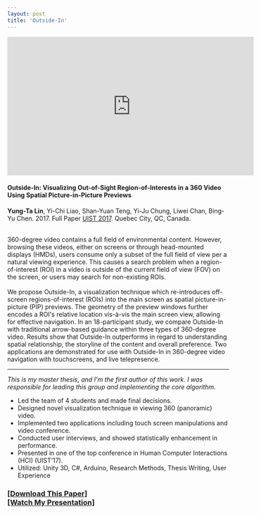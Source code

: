 ```yaml
---
layout: post
title: 'Outside-In'
---
```


<iframe width="560" height="315" src="https://www.youtube.com/embed/tCeRS1ObPA8" frameborder="0" allow="accelerometer; autoplay; encrypted-media; gyroscope; picture-in-picture" allowfullscreen></iframe>

#### Outside-In: Visualizing Out-of-Sight Region-of-Interests in a 360 Video Using Spatial Picture-in-Picture Previews

**Yung-Ta Lin**, Yi-Chi Liao, Shan-Yuan Teng, Yi-Ju Chung, Liwei Chan, Bing-Yu Chen. 2017. 
Full Paper [UIST 2017](https://dl.acm.org/citation.cfm?id=3126594.3126656). Quebec City, QC, Canada.

<br>
360-degree video contains a full field of environmental content. However, browsing these videos, either on screens or through head-mounted displays (HMDs), users consume only a subset of the full field of view per a natural viewing experience. This causes a search problem when a region-of-interest (ROI) in a video is outside of the current field of view (FOV) on the screen, or users may search for non-existing ROIs.
<br><br>
We propose Outside-In, a visualization technique which re-introduces off-screen regions-of-interest (ROIs) into the main screen as spatial picture-in-picture (PIP) previews. The geometry of the preview windows further encodes a ROI's relative location vis-à-vis the main screen view, allowing for effective navigation. In an 18-participant study, we compare Outside-In with traditional arrow-based guidance within three types of 360-degree video. Results show that Outside-In outperforms in regard to understanding spatial relationship, the storyline of the content and overall preference. Two applications are demonstrated for use with Outside-In in 360-degree video navigation with touchscreens, and live telepresence.

-----

_This is my master thesis, and I'm the first author of this work._
_I was responsible for leading this group and implementing the core algorithm._ 

- Led the team of 4 students and made final decisions. 
- Designed novel visualization technique in viewing 360 (panoramic) video.
- Implemented two applications including touch screen manipulations and video conference.
- Conducted user interviews, and showed statistically enhancement in performance.
- Presented in one of the top conference in Human Computer Interactions (HCI) (UIST’17). 
- Utilized: Unity 3D, C#, Arduino, Research Methods, Thesis Writing, User Experience

<h3> <a target="_blank" href="../assets/outsidein_uist_17.pdf">[Download This Paper]</a> <br>
<a target="_blank" href="https://youtu.be/r3B_KWoiEP8">[Watch My Presentation]</a> </h3>